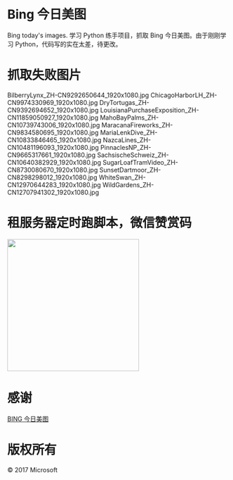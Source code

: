# Bing 今日美图

Bing today's images. 学习 Python 练手项目，抓取 Bing 今日美图。由于刚刚学习 Python，代码写的实在太差，待更改。

# 抓取失败图片

BilberryLynx_ZH-CN9292650644_1920x1080.jpg
ChicagoHarborLH_ZH-CN9974330969_1920x1080.jpg
DryTortugas_ZH-CN9392694652_1920x1080.jpg
LouisianaPurchaseExposition_ZH-CN11859050927_1920x1080.jpg
MahoBayPalms_ZH-CN10739743006_1920x1080.jpg
MaracanaFireworks_ZH-CN9834580695_1920x1080.jpg
MariaLenkDive_ZH-CN10833846465_1920x1080.jpg
NazcaLines_ZH-CN10481196093_1920x1080.jpg
PinnaclesNP_ZH-CN9665317661_1920x1080.jpg
SachsischeSchweiz_ZH-CN10640382929_1920x1080.jpg
SugarLoafTramVideo_ZH-CN8730080670_1920x1080.jpg
SunsetDartmoor_ZH-CN8298298012_1920x1080.jpg
WhiteSwan_ZH-CN12970644283_1920x1080.jpg
WildGardens_ZH-CN12707941302_1920x1080.jpg

# 租服务器定时跑脚本，微信赞赏码

<img width="300" src="https://user-images.githubusercontent.com/7275046/31833456-32c4ad32-b5fd-11e7-9090-f55fc20c8bf3.JPG"/>

# 感谢

[BING 今日美图](http://bing.plmeizi.com/)

# 版权所有

© 2017 Microsoft
